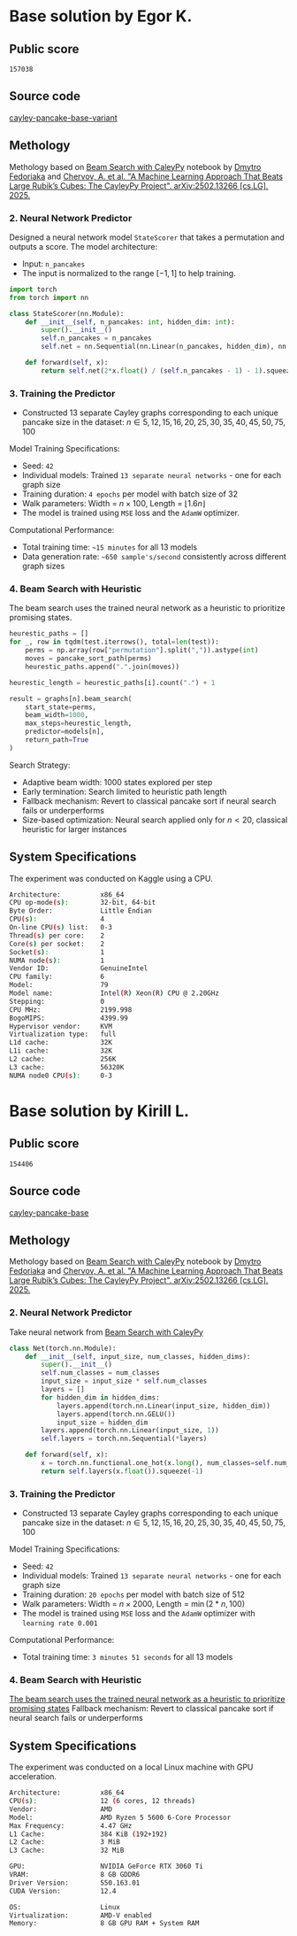 # Base solution by Egor K. 

## Public score
`157038` 

## Source code
[cayley-pancake-base-variant](cayley-pancake-base-variant)

## Methology
Methology based on [Beam Search with CaleyPy](https://www.kaggle.com/code/fedimser/beam-search-with-cayleypy) notebook by [Dmytro Fedoriaka](https://www.kaggle.com/fedimser) and [Chervov, A. et al. "A Machine Learning Approach That Beats Large Rubik’s Cubes: The CayleyPy Project". arXiv:2502.13266 [cs.LG]. 2025.](https://arxiv.org/abs/2502.13266)

### 2. Neural Network Predictor
Designed a neural network model `StateScorer` that takes a permutation and outputs a score.
The model architecture:
  - Input: `n_pancakes`
  - The input is normalized to the range $[-1, 1]$ to help training.

```python
import torch
from torch import nn

class StateScorer(nn.Module):
    def __init__(self, n_pancakes: int, hidden_dim: int):
        super().__init__()
        self.n_pancakes = n_pancakes
        self.net = nn.Sequential(nn.Linear(n_pancakes, hidden_dim), nn.LeakyReLU(), nn.Linear(hidden_dim, 1))

    def forward(self, x):
        return self.net(2*x.float() / (self.n_pancakes - 1) - 1).squeeze(-1)
```

### 3. Training the Predictor
- Constructed 13 separate Cayley graphs corresponding to each unique pancake size in the dataset: $n \in {5, 12, 15, 16, 20, 25, 30, 35, 40, 45, 50, 75, 100}$

Model Training Specifications:
- Seed: `42`
- Individual models: Trained `13 separate neural networks` - one for each graph size
- Training duration: `4 epochs` per model with batch size of 32
- Walk parameters: Width = $n \times 100$, Length = $\lfloor 1.6n \rfloor$
- The model is trained using `MSE` loss and the `AdamW` optimizer.

Computational Performance:

- Total training time: `~15 minutes` for all 13 models
- Data generation rate: `~650 sample's/second` consistently across different graph sizes

### 4. Beam Search with Heuristic
The beam search uses the trained neural network as a heuristic to prioritize promising states.

```python
heurestic_paths = []
for _, row in tqdm(test.iterrows(), total=len(test)):
    perms = np.array(row["permutation"].split(",")).astype(int)
    moves = pancake_sort_path(perms)
    heurestic_paths.append(".".join(moves))

heurestic_length = heurestic_paths[i].count(".") + 1

result = graphs[n].beam_search(
    start_state=perms, 
    beam_width=1000, 
    max_steps=heurestic_length, 
    predictor=models[n],
    return_path=True
)
```

Search Strategy:
- Adaptive beam width: 1000 states explored per step
- Early termination: Search limited to heuristic path length
- Fallback mechanism: Revert to classical pancake sort if neural search fails or underperforms
- Size-based optimization: Neural search applied only for $n < 20$, classical heuristic for larger instances

## System Specifications
The experiment was conducted on Kaggle using a CPU.

```bash
Architecture:          x86_64
CPU op-mode(s):        32-bit, 64-bit
Byte Order:            Little Endian
CPU(s):                4
On-line CPU(s) list:   0-3
Thread(s) per core:    2
Core(s) per socket:    2
Socket(s):             1
NUMA node(s):          1
Vendor ID:             GenuineIntel
CPU family:            6
Model:                 79
Model name:            Intel(R) Xeon(R) CPU @ 2.20GHz
Stepping:              0
CPU MHz:               2199.998
BogoMIPS:              4399.99
Hypervisor vendor:     KVM
Virtualization type:   full
L1d cache:             32K
L1i cache:             32K
L2 cache:              256K
L3 cache:              56320K
NUMA node0 CPU(s):     0-3
```

# Base solution by Kirill L. 

## Public score
`154406` 

## Source code
[cayley-pancake-base](cayley-pancake-base)

## Methology
Methology based on [Beam Search with CaleyPy](https://www.kaggle.com/code/fedimser/beam-search-with-cayleypy) notebook by [Dmytro Fedoriaka](https://www.kaggle.com/fedimser) and [Chervov, A. et al. "A Machine Learning Approach That Beats Large Rubik’s Cubes: The CayleyPy Project". arXiv:2502.13266 [cs.LG]. 2025.](https://arxiv.org/abs/2502.13266)

### 2. Neural Network Predictor
Take neural network from [Beam Search with CaleyPy](https://www.kaggle.com/code/fedimser/beam-search-with-cayleypy) 
```python
class Net(torch.nn.Module):
    def __init__(self, input_size, num_classes, hidden_dims):
        super().__init__()
        self.num_classes = num_classes
        input_size = input_size * self.num_classes
        layers = []
        for hidden_dim in hidden_dims:
            layers.append(torch.nn.Linear(input_size, hidden_dim))
            layers.append(torch.nn.GELU())
            input_size = hidden_dim
        layers.append(torch.nn.Linear(input_size, 1))
        self.layers = torch.nn.Sequential(*layers)

    def forward(self, x):
        x = torch.nn.functional.one_hot(x.long(), num_classes=self.num_classes).float().flatten(start_dim=-2)
        return self.layers(x.float()).squeeze(-1)
```

### 3. Training the Predictor
- Constructed 13 separate Cayley graphs corresponding to each unique pancake size in the dataset: $n \in {5, 12, 15, 16, 20, 25, 30, 35, 40, 45, 50, 75, 100}$

Model Training Specifications:
- Seed: `42`
- Individual models: Trained `13 separate neural networks` - one for each graph size
- Training duration: `20 epochs` per model with batch size of 512
- Walk parameters: Width = $n \times 2000$, Length = $\min(2*n, 100)$
- The model is trained using `MSE` loss and the `AdamW` optimizer with `learning rate 0.001`

Computational Performance:

- Total training time: `3 minutes 51 seconds` for all 13 models

### 4. Beam Search with Heuristic
[The beam search uses the trained neural network as a heuristic to prioritize promising states](#4-beam-search-with-heuristic)
Fallback mechanism: Revert to classical pancake sort if neural search fails or underperforms

## System Specifications
The experiment was conducted on a local Linux machine with GPU acceleration.

```bash
Architecture:          x86_64
CPU(s):                12 (6 cores, 12 threads)
Vendor:                AMD
Model:                 AMD Ryzen 5 5600 6-Core Processor
Max Frequency:         4.47 GHz
L1 Cache:              384 KiB (192+192)
L2 Cache:              3 MiB
L3 Cache:              32 MiB

GPU:                   NVIDIA GeForce RTX 3060 Ti
VRAM:                  8 GB GDDR6
Driver Version:        550.163.01
CUDA Version:          12.4

OS:                    Linux
Virtualization:        AMD-V enabled
Memory:                8 GB GPU RAM + System RAM
```